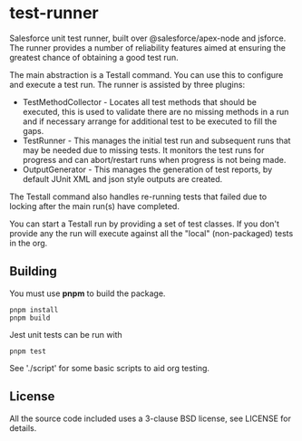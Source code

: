 # test-runner

Salesforce unit test runner, built over @salesforce/apex-node and jsforce. The runner provides a number of reliability features aimed at ensuring the greatest chance of obtaining a good test run.

The main abstraction is a Testall command. You can use this to configure and execute a test run. The runner
is assisted by three plugins:

- TestMethodCollector - Locates all test methods that should be executed, this is used to validate there are no missing methods in a run and if necessary arrange for additional test to be executed to fill the gaps.
- TestRunner - This manages the initial test run and subsequent runs that may be needed due to missing tests. It monitors the test runs for progress and can abort/restart runs when progress is not being made.
- OutputGenerator - This manages the generation of test reports, by default JUnit XML and json style outputs are created.

The Testall command also handles re-running tests that failed due to locking after the main run(s) have completed.

You can start a Testall run by providing a set of test classes. If you don't provide any the run will execute against all the "local" (non-packaged) tests in the org.

## Building

You must use **pnpm** to build the package.

    pnpm install
    pnpm build

Jest unit tests can be run with

    pnpm test

See './script' for some basic scripts to aid org testing.

## License

All the source code included uses a 3-clause BSD license, see LICENSE for details.
